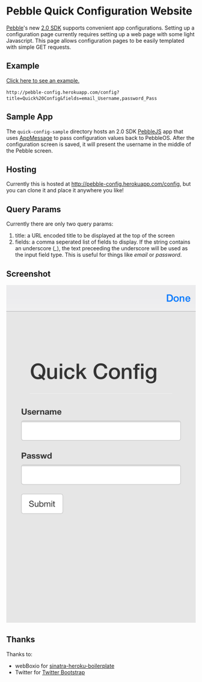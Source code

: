 # Pebble Quick Configuration Website

[Pebble](https://developer.getpebble.com/)'s new [2.0 SDK](https://developer.getpebble.com/2/) supports convenient app configurations.  Setting up a configuration page currently requires setting up a web page with some light Javascript.  This page allows configuration pages to be easily templated with simple GET requests.

## Example
[Click here to see an example.](http://pebble-config.herokuapp.com/config?title=Quick%20Config&fields=email_Username,password_Pass)

    http://pebble-config.herokuapp.com/config?title=Quick%20Config&fields=email_Username,password_Pass

## Sample App
The `quick-config-sample` directory hosts an 2.0 SDK [PebbleJS](http://developer.getpebble.com/2/guides/javascript-guide.html) app that uses [AppMessage](http://developer.getpebble.com/2/api-reference/group___app_message.html) to pass configuration values back to PebbleOS.  After the configuration screen is saved, it will present the username in the middle of the Pebble screen.

## Hosting
Currently this is hosted at <http://pebble-config.herokuapp.com/config>, but you can clone it and place it anywhere you like!

## Query Params
Currently there are only two query params:

1. title: a URL encoded title to be displayed at the top of the screen
2. fields: a comma seperated list of fields to display. If the string contains an underscore (*_*), the text preceeding the underscore will be used as the input field type. This is useful for things like *email* or *password*.

## Screenshot
![](img/screenshot.PNG)

## Thanks
Thanks to:

* webBoxio for [sinatra-heroku-boilerplate](https://github.com/webBoxio/sinatra-heroku-boilerplate)
* Twitter for [Twitter Bootstrap](http://getbootstrap.com/)
